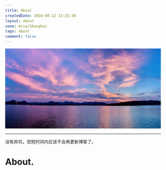 ```yaml
---
title: About
createdDate: 2016-08-22 13:25:30
layout: about
zone: Asia/Shanghai
tags: about
comment: false
---
```


!["West Lake"](images/westlake.jpg "West Lake")

----
<!--aplayer
{
    "name": "尼尔机械纪元 Nier Automata - Soundtrack Medley",
    "artist": "Animenz",
    "theme": "#F6890E",
    "url": "https://music.starry-s.xyz/music/0f0e_0758_070b_8de6859a81025aae1e540aed59439f48.m4a",
    "cover": "https://music.starry-s.xyz/music/cover/109951163092751719.jpg"
}
-->

没有弃坑，但短时间内应该不会再更新博客了。

# About.

